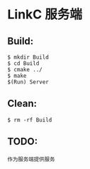 # LinkC 服务端

## Build:
    $ mkdir Build
    $ cd Build
    $ cmake ../
    $ make
    $(Run) Server

## Clean:
    $ rm -rf Build

## TODO:
    作为服务端提供服务
